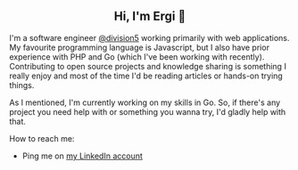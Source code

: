 <h2 align=center> Hi, I'm Ergi 👋 </h2>

I'm a software engineer [@division5](https://www.linkedin.com/company/division5/) working primarily with web applications. My favourite programming language is Javascript, but I also have prior experience with PHP and Go (which I've been working with recently). Contributing to open source projects and knowledge sharing is something I really enjoy and most of the time I'd be reading articles or hands-on trying things.

As I mentioned, I'm currently working on my skills in Go. So, if there's any project you need help with or something you wanna try, I'd gladly help with that.

How to reach me:
- Ping me on [my LinkedIn account](https://www.linkedin.com/in/ergi-berdellima/)
